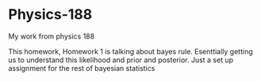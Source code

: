 # Physics-188
My work from physics 188


This homework, Homework 1 is talking about bayes rule. Esenttially getting us to understand this likelihood and prior and posterior. Just a set up assignment for the rest of bayesian statistics

